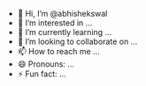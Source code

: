 - 👋 Hi, I’m @abhishekswal
- 👀 I’m interested in ...
- 🌱 I’m currently learning ...
- 💞️ I’m looking to collaborate on ...
- 📫 How to reach me ...
- 😄 Pronouns: ...
- ⚡ Fun fact: ...

<!---
abhishekswal/abhishekswal is a ✨ special ✨ repository because its `README.md` (this file) appears on your GitHub profile.
You can click the Preview link to take a look at your changes.
--->
